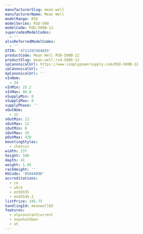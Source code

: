 ```yaml
---
manufacturerSlug: mean-well
manufacturerName: Mean Well
modelRange: RSD
modelSeries: RSD-500
modelCode: RSD-500B-12
supercedesModelCodes:
  - ''
alsoReferredModelCodes:
  - ''
GTIN: '4711287464855'
productCode: Mean Well RSD-500B-12
productSlug: mean-well-rsd-500b-12
spCanonicalUrl: https://www.simplypowersupply.com/RSD-500B-12
cpCanonicalUrl: ''
kpCanonicalUrl: ''
vInNom:
  - 24
vInMin: 25.2
vInMax: 46.8
vSupplyMin: 0
vSupplyMax: 0
supplyPhase: ''
vOutNom:
  - 12
vOutMin: 12
vOutMax: 12
iOutMin: 0
iOutMax: 35
pOutMax: 420
mountingStyles:
  - chassis
width: 237
height: 100
depth: 41
weight: 1.45
rackHeight: ''
HSCode: '85044090'
accreditations:
  - ce
  - ukca
  - en50155
  - en45545-2
listPrice: 245.75
handlingId: meanwellEU
features:
  - olpconstantcurrent
  - ovpshutdown
  - ot
---
```

